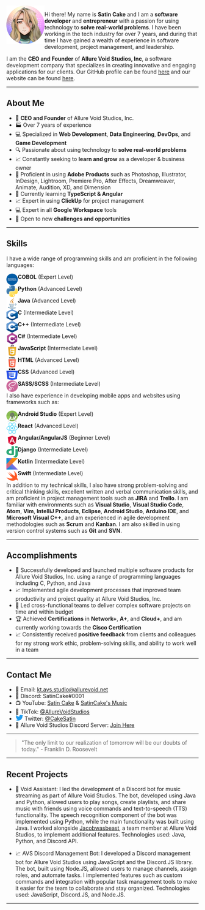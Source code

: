 <img src="./Images/profile.png" align="left" height="100" width="100">


Hi there! My name is **Satin Cake** and I am a **software developer** and **entrepreneur** with a passion for using technology to **solve real-world problems**. I have been working in the tech industry for over 7 years, and during that time I have gained a wealth of experience in software development, project management, and leadership. 



I am the **CEO and Founder** of **Allure Void Studios, Inc**, a software development company that specializes in creating innovative and engaging applications for our clients. Our GitHub profile can be found [here](https://github.com/allure-void-studios) and our website can be found [here](https://studio.allurevoid.net/github).

---

## About Me

- 💼 **CEO and Founder** of Allure Void Studios, Inc.
- 🏭 Over 7 years of experience
- 💻 Specialized in **Web Development**, **Data Engineering**, **DevOps**, and **Game Development**
- 🔍 Passionate about using technology to **solve real-world problems**
- 📈 Constantly seeking to **learn and grow** as a developer & business owner
- 🎨 Proficient in using **Adobe Products** such as Photoshop, Illustrator, InDesign, Lightroom, Premiere Pro, After Effects, Dreamweaver, Animate, Audition, XD, and Dimension
- 🚀 Currently learning **TypeScript & Angular**
- 📈 Expert in using **ClickUp** for project management
- 💻 Expert in all **Google Workspace** tools
- 🤝 Open to new **challenges and opportunities**

---

## Skills

I have a wide range of programming skills and am proficient in the following languages:

<img src="./Images/Programming Languages/cobol.png" align="left" height="30" width="30"> **COBOL** (Expert Level)

<img src="./Images/Programming Languages/python.png" align="left" height="30" width="30"> **Python** (Advanced Level)

<img src="./Images/Programming Languages/java.png" align="left" height="30" width="30"> **Java** (Advanced Level)

<img src="./Images/Programming Languages/c.png" align="left" height="30" width="30"> **C** (Intermediate Level)

<img src="./Images/Programming Languages/c++.png" align="left" height="30" width="30"> **C++** (Intermediate Level)

<img src="./Images/Programming Languages/csharp.png" align="left" height="30" width="30"> **C#** (Intermediate Level)

<img src="./Images/Programming Languages/javascript.png" align="left" height="30" width="30"> **JavaScript** (Intermediate Level)

<img src="./Images/Programming Languages/html.png" align="left" height="30" width="30"> **HTML** (Advanced Level)

<img src="./Images/Programming Languages/css.png" align="left" height="30" width="30"> **CSS** (Advanced Level)

<img src="./Images/Programming Languages/sass.png" align="left" height="30" width="30"> **SASS/SCSS** (Intermediate Level)

I also have experience in developing mobile apps and websites using frameworks such as:

<img src="./Images/Frameworks/android studio.png" align="left" height="30" width="30"> **Android Studio** (Expert Level)

<img src="./Images/Frameworks/react.png" align="left" height="30" width="30"> **React** (Advanced Level)

<img src="./Images/Frameworks/angular.png" align="left" height="30" width="30"> **Angular/AngularJS** (Beginner Level)

<img src="./Images/Frameworks/django.png" align="left" height="30" width="30"> **Django** (Intermediate Level)

<img src="./Images/Frameworks/kotlin.png" align="left" height="30" width="30"> **Kotlin** (Intermediate Level)

<img src="./Images/Frameworks/swift.png" align="left" height="30" width="30"> **Swift** (Intermediate Level)

In addition to my technical skills, I also have strong problem-solving and critical thinking skills, excellent written and verbal communication skills, and am proficient in project management tools such as **JIRA** and **Trello**. I am familiar with environments such as **Visual Studio**, **Visual Studio Code**, **Atom**, **Vim**, **IntelliJ Products**, **Eclipse**, **Android Studio**, **Arduino IDE**, and **Microsoft Visual C++**, and am experienced in agile development methodologies such as **Scrum** and **Kanban**. I am also skilled in using version control systems such as **Git** and **SVN**.

---

## Accomplishments

- 🚀 Successfully developed and launched multiple software products for Allure Void Studios, Inc. using a range of programming languages including C, Python, and Java
- 📈 Implemented agile development processes that improved team productivity and project quality at Allure Void Studios, Inc.
- 🤝 Led cross-functional teams to deliver complex software projects on time and within budget
- 🏆 Achieved **Certifications** in **Network+**, **A+**, and **Cloud+**, and am currently working towards the **Cisco Certification**
- 📈 Consistently received **positive feedback** from clients and colleagues for my strong work ethic, problem-solving skills, and ability to work well in a team

---

## Contact Me
- 📧 Email: kt.avs.studio@allurevoid.net
- 💬 Discord: SatinCake#0001
- 📺 YouTube: [Satin Cake](https://www.youtube.com/@satincake) & [SatinCake's Music](https://www.youtube.com/channel/UCuXP4dcjaiiLbNWAanWWJEQ)
- 🎥 TikTok: [@AllureVoidStudios](https://www.tiktok.com/@allurevoidstudios)
- <img src="./Images/Contacts/twitter.png" height="15" width="20"> Twitter: [@CakeSatin](https://twitter.com/CakeSatin)
- 💬 Allure Void Studios Discord Server: [Join Here](https://studios.allurevoid.net/discord)

---

> "The only limit to our realization of tomorrow will be our doubts of today." - Franklin D. Roosevelt

---

## Recent Projects

- 🚀 Void Assistant: I led the development of a Discord bot for music streaming as part of Allure Void Studios. The bot, developed using Java and Python, allowed users to play songs, create playlists, and share music with friends using voice commands and text-to-speech (TTS) functionality. The speech recognition component of the bot was implemented using Python, while the main functionality was built using Java. I worked alongside [Jacobwasbeast](https://github.com/jacobwasbeast), a team member at Allure Void Studios, to implement additional features. Technologies used: Java, Python, and Discord API.

- 📈 AVS Discord Management Bot: I developed a Discord management bot for Allure Void Studios using JavaScript and the Discord.JS library. The bot, built using Node.JS, allowed users to manage channels, assign roles, and automate tasks. I implemented features such as custom commands and integration with popular task management tools to make it easier for the team to collaborate and stay organized. Technologies used: JavaScript, Discord.JS, and Node.JS.

---
